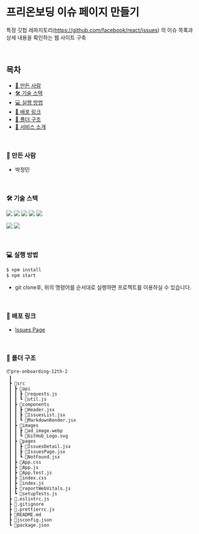 # 프리온보딩 이슈 페이지 만들기

특정 깃헙 레파지토리(https://github.com/facebook/react/issues) 의 이슈 목록과 상세 내용을 확인하는 웹 사이트 구축

<br />

## 목차

- [🐼 만든 사람](#-만든-사람)
- [🛠️ 기술 스택](#-기술-스택)
- [💻 실행 방법](#-실행-방법)
- [🔗 배포 링크](#-배포-링크)
- [📂 폴더 구조](#-폴더-구조)
- [📖 서비스 소개](#-서비스-소개)

<br />

### 🐼 만든 사람

- 박정민

<br />

### 🛠️ 기술 스택

<img src="https://img.shields.io/badge/React-61DAFB?style=flat&logo=react&logoColor=black"> <img src="https://img.shields.io/badge/JavaScript-F7DF1E?style=flat&logo=javascript&logoColor=black"> <img src="https://img.shields.io/badge/Axios-5A29E4?style=flat&logo=axios&logoColor=white"> <img src="https://img.shields.io/badge/Styled Components-DB7093?style=flat&logo=styled-components&logoColor=white"> <img src="https://img.shields.io/badge/React Router-CA4245?style=flat&logo=react router&logoColor=white">

<img src="https://img.shields.io/badge/ESlint-4B32C3?style=flat&logo=eslint&logoColor=white"> <img src="https://img.shields.io/badge/Prettier-F7B93E?style=flat&logo=prettier&logoColor=black">

<br />

### 💻 실행 방법

```zsh
$ npm install
$ npm start
```

- git clone후, 위의 명령어를 순서대로 실행하면 프로젝트를 이용하실 수 있습니다.

<br />

### 🔗 배포 링크

- [Issues Page](https://pre-issues-page.netlify.app/)

<br />

### 📂 폴더 구조

```
📦pre-onboarding-12th-2
 ┃
 ┣ 📂src
 ┃ ┣ 📂api
 ┃ ┃ ┣ 📜requests.js
 ┃ ┃ ┗ 📜util.js
 ┃ ┣ 📂components
 ┃ ┃ ┣ 📜Header.jsx
 ┃ ┃ ┣ 📜IssuesList.jsx
 ┃ ┃ ┗ 📜MarkdownRender.jsx
 ┃ ┣ 📂images
 ┃ ┃ ┣ 📜ad_image.webp
 ┃ ┃ ┗ 📜GitHub_Logo.svg
 ┃ ┣ 📂pages
 ┃ ┃ ┣ 📜IssuesDetail.jsx
 ┃ ┃ ┣ 📜IssuesPage.jsx
 ┃ ┃ ┗ 📜NotFound.jsx
 ┃ ┣ 📜App.css
 ┃ ┣ 📜App.js
 ┃ ┣ 📜App.test.js
 ┃ ┣ 📜index.css
 ┃ ┣ 📜index.js
 ┃ ┣ 📜reportWebVitals.js
 ┃ ┗ 📜setupTests.js
 ┣ 📜.eslintrc.js
 ┣ 📜.gitignore
 ┣ 📜.prettierrc.js
 ┣ 📜README.md
 ┣ 📜jsconfig.json
 ┗ 📜package.json
```
